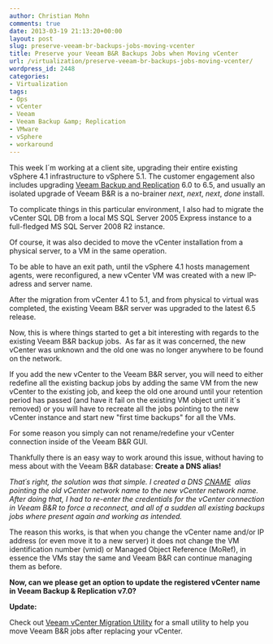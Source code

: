 ```yaml
---
author: Christian Mohn
comments: true
date: 2013-03-19 21:13:20+00:00
layout: post
slug: preserve-veeam-br-backups-jobs-moving-vcenter
title: Preserve your Veeam B&R Backups Jobs when Moving vCenter
url: /virtualization/preserve-veeam-br-backups-jobs-moving-vcenter/
wordpress_id: 2448
categories:
- Virtualization
tags:
- Ops
- vCenter
- Veeam
- Veeam Backup &amp; Replication
- VMware
- vSphere
- workaround
---
```


This week I´m working at a client site, upgrading their entire existing vSphere 4.1 infrastructure to vSphere 5.1. The customer engagement also includes upgrading [Veeam Backup and Replication](http://www.veeam.com/vmware-esx-backup.html) 6.0 to 6.5, and usually an isolated upgrade of Veeam B&R is a no-brainer _next_, _next_, _next_, _done_ install.

To complicate things in this particular environment, I also had to migrate the vCenter SQL DB from a local MS SQL Server 2005 Express instance to a full-fledged MS SQL Server 2008 R2 instance.

Of course, it was also decided to move the vCenter installation from a physical server, to a VM in the same operation.

To be able to have an exit path, until the vSphere 4.1 hosts management agents, were reconfigured, a new vCenter VM was created with a new IP-adress and server name.

After the migration from vCenter 4.1 to 5.1, and from physical to virtual was completed, the existing Veeam B&R server was upgraded to the latest 6.5 release.

Now, this is where things started to get a bit interesting with regards to the existing Veeam B&R backup jobs.  As far as it was concerned, the new vCenter was unknown and the old one was no longer anywhere to be found on the network.

If you add the new vCenter to the Veeam B&R server, you will need to either redefine all the existing backup jobs by adding the same VM from the new vCenter to the existing job, and keep the old one around until your retention period has passed (and have it fail on the existing VM object until it´s removed) or you will have to recreate all the jobs pointing to the new vCenter instance and start new "first time backups" for all the VMs.

For some reason you simply can not rename/redefine your vCenter connection inside of the Veeam B&R GUI.

Thankfully there is an easy way to work around this issue, without having to mess about with the Veeam B&R database: **Create a DNS alias!**

_That´s right, the solution was that simple. I created a DNS [CNAME](http://en.wikipedia.org/wiki/CNAME_record)  alias pointing the old vCenter network name to the new vCenter network name. After doing that, I had to re-enter the credentials for the vCenter connection in Veeam B&R to force a reconnect, and all of a sudden all existing backups jobs where present again and working as intended._

The reason this works, is that when you change the vCenter name and/or IP address (or even move it to a new server) it does not change the VM identification number (vmid) or Managed Object Reference (MoRef), in essence the VMs stay the same and Veeam B&R can continue managing them as before.

**Now, can we please get an option to update the registered vCenter name in Veeam Backup & Replication v7.0?**

**Update:**

Check out [Veeam vCenter Migration Utility](http://vninja.net/virtualization/veeam-vcenter-migration-utility/) for a small utility to help you move Veeam B&R jobs after replacing your vCenter.
